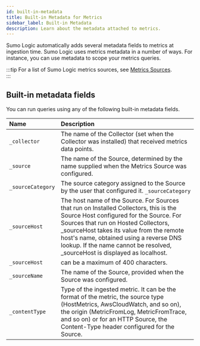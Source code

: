 ```yaml
---
id: built-in-metadata
title: Built-in Metadata for Metrics
sidebar_label: Built-in Metadata
description: Learn about the metadata attached to metrics.
---
```


Sumo Logic automatically adds several metadata fields to metrics at ingestion time. Sumo Logic uses metrics metadata in a number of ways. For instance, you can use metadata to scope your metrics queries.  

:::tip
For a list of Sumo Logic metrics sources, see [Metrics Sources](/docs/metrics/introduction/overview-sumo-metrics).  
:::


## Built-in metadata fields
You can run queries using any of the following built-in metadata fields.

| Name | Description
| :-- | :--
`_collector` | The name of the Collector (set when the Collector was installed) that received metrics data points.
`_source`	| The name of the Source, determined by the name supplied when the Metrics Source was configured.
`_sourceCategory`	| The source category assigned to the Source by the user that configured it. `_sourceCategory` | can be a maximum of 400 characters long.
`_sourceHost`	| The host name of the Source. For Sources that run on Installed Collectors, this is the Source Host configured for the Source. For Sources that run on Hosted Collectors, _sourceHost takes its value from the remote host's name, obtained using a reverse DNS lookup. If the name cannot be resolved, _sourceHost is displayed as localhost.
`_sourceHost` |  can be a maximum of 400 characters.
`_sourceName`	|  The name of the Source, provided when the Source was configured.
`_contentType` |	Type of the ingested metric. It can be the format of the metric, the source type (HostMetrics, AwsCloudWatch, and so on), the origin (MetricFromLog, MetricFromTrace, and so on) or for an HTTP Source, the Content-Type header configured for the Source.
